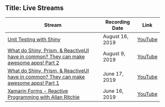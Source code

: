 Title: Live Streams
---

|Stream|Recording Date|Link|
|------|--------------|----|
|[Unit Testing with Shiny](https://youtu.be/pLXLSgWSr_8)|August 16, 2019|[YouTube](https://youtu.be/pLXLSgWSr_8)|
|[What do Shiny, Prism, & ReactiveUI have in common?  They can make awesome apps! Part 2](https://www.youtube.com/watch?v=TCLb2RQeWDc&t=3632s)|August 9, 2019|[YouTube](https://www.youtube.com/watch?v=TCLb2RQeWDc&t=3632s)|
|[What do Shiny, Prism, & ReactiveUI have in common?  They can make awesome apps! Part 1](https://www.youtube.com/watch?v=bkp2mXOatgk)|June 17, 2019|[YouTube](https://www.youtube.com/watch?v=bkp2mXOatgk)|
|[Xamarin Forms - Reactive Programming with Allan Ritchie](https://www.twitch.tv/videos/438561811)|June 16, 2019|[YouTube](https://www.twitch.tv/videos/438561811)|